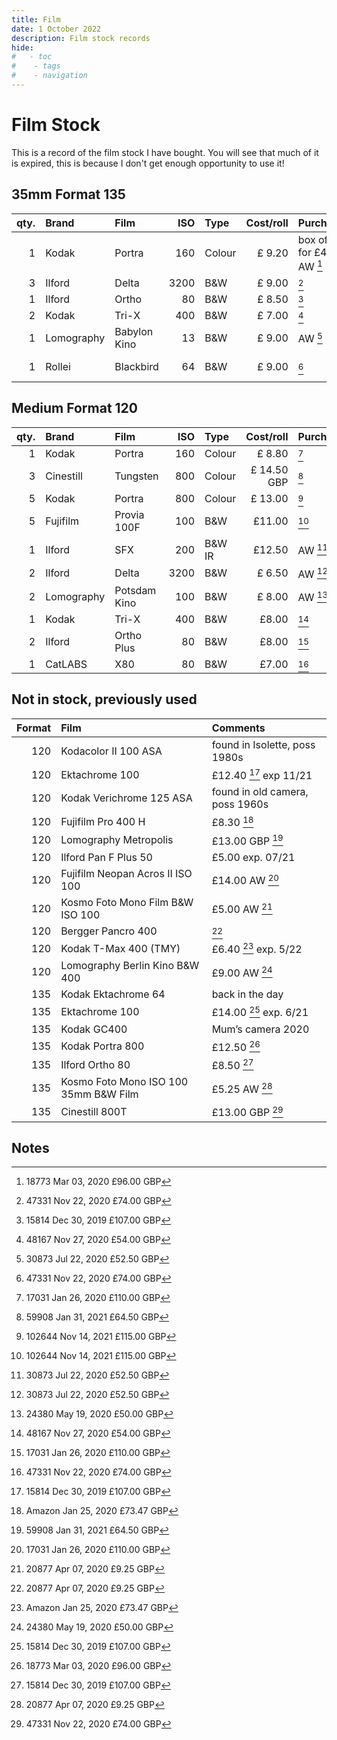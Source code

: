 ```yaml
---
title: Film
date: 1 October 2022
description: Film stock records
hide:
#   - toc
#    - tags
#    - navigation
---
```


# Film Stock

This is a record of the film stock I have bought. You will see that much of it is expired, this is because I don't get enough opportunity to use it!

## 35mm Format 135

qty.|Brand|Film|ISO|Type|Cost/roll|Purchase|Expiry
--:|:-----|:------|--:|:--|--:|:--|:-----------
1|Kodak|Portra|160|Colour|£ 9.20|box of 5 for £46 AW [^d]|**5/22**
3|Ilford|Delta|3200|B&W|£ 9.00|[^h]|**8/22**
1|Ilford|Ortho|80|B&W|£ 8.50|[^a]|**9/22**
2|Kodak|Tri-X|400|B&W|£ 7.00|[^i]|11/22
1|Lomography|Babylon Kino|13|B&W|£ 9.00|AW [^g]|exp 5/23
1|Rollei|Blackbird|64|B&W|£ 9.00|[^h]|exp 2/24

## Medium Format 120

qty.|Brand|Film|ISO|Type|Cost/roll|Purchase|Expiry
--:|:-----|:------|--:|:--|--:|:--|:-----------
1|Kodak|Portra|160|Colour|£ 8.80|[^c]|**10/21**
3|Cinestill|Tungsten|800|Colour |£ 14.50 GBP|[^j]|**10/22**
5|Kodak|Portra|800|Colour|£ 13.00|[^k]|3/23
5|Fujifilm|Provia 100F|100|B&W|£11.00|[^k]|7/23
1|Ilford|SFX|200|B&W IR|£12.50|AW [^g]|**11/21**
2|Ilford|Delta|3200|B&W|£ 6.50|AW [^g]|**12/21**
2|Lomography|Potsdam Kino|100|B&W|£ 8.00|AW [^f]|**3/22**
1|Kodak|Tri-X|400|B&W| £8.00|[^i]|**8/22**
2|Ilford|Ortho Plus|80|B&W|£8.00|[^c]|**8/22**
1|CatLABS|X80|80|B&W|£7.00|[^h]|12/22

<!--  - - - - - - - - - - - - - - - - - - - - 
Order history
- - - - - - - - - - - - - - - - - - - - - -->
[^k]: 102644 Nov 14, 2021 £115.00 GBP
[^j]: 59908	Jan 31, 2021 £64.50 GBP
[^i]: 48167	Nov 27, 2020	£54.00 GBP
[^h]: 47331	Nov 22, 2020	£74.00 GBP
[^g]: 30873	Jul 22, 2020	£52.50 GBP
[^f]: 24380	May 19, 2020	£50.00 GBP
[^e]: 20877	Apr 07, 2020	£9.25 GBP
[^d]: 18773	Mar 03, 2020	£96.00 GBP
[^c]: 17031	Jan 26, 2020	£110.00 GBP
[^b]: 16425	Jan 13, 2020	£112.10 GBP
[^aa]: Amazon Jan 25, 2020 £73.47 GBP
[^a]: 15814	Dec 30, 2019	£107.00 GBP


## Not in stock, previously used

Format|Film|Comments
--:|:-----|:------
120 |Kodacolor II 100 ASA|found in Isolette, poss 1980s
120 |Ektachrome 100 | £12.40 [^a] exp 11/21
120 |Kodak Verichrome 125 ASA|found in old camera, poss 1960s
120 |Fujifilm Pro 400 H | £8.30 [^aa]
120 |Lomography Metropolis | £13.00 GBP [^j]
120 |Ilford Pan F Plus 50 | £5.00 exp. 07/21
120 |Fujifilm Neopan Acros II ISO 100 |£14.00 AW [^c]
120 |Kosmo Foto Mono Film B&W ISO 100  |£5.00 AW [^e]
120 |Bergger Pancro 400 |[^e]
120 |Kodak T-Max 400 (TMY) | £6.40 [^aa] exp. 5/22
120 |Lomography Berlin Kino B&W 400 |£9.00 AW [^f]
135 |Kodak Ektachrome 64 |back in the day
135 |Ektachrome 100 | £14.00 [^a] exp. 6/21
135 |Kodak GC400 |Mum’s camera 2020
135 |Kodak Portra 800 | £12.50 [^d]
135 |Ilford Ortho 80 | £8.50 [^a]
135 |Kosmo Foto Mono ISO 100 35mm B&W Film |£5.25 AW [^e]
135 |Cinestill 800T | £13.00 GBP [^h]

## Notes